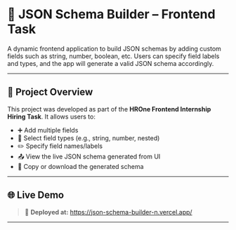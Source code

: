 # 🧩 JSON Schema Builder – Frontend Task

A dynamic frontend application to build JSON schemas by adding custom fields such as string, number, boolean, etc. Users can specify field labels and types, and the app will generate a valid JSON schema accordingly.

---

## 📌 Project Overview

This project was developed as part of the **HROne Frontend Internship Hiring Task**. It allows users to:

- ➕ Add multiple fields
- 🔘 Select field types (e.g., string, number, nested)
- ✏️ Specify field names/labels
- 📤 View the live JSON schema generated from UI
- 🧾 Copy or download the generated schema

---

## 🌐 Live Demo

> 🔗 **Deployed at:** https://json-schema-builder-n.vercel.app/

---

